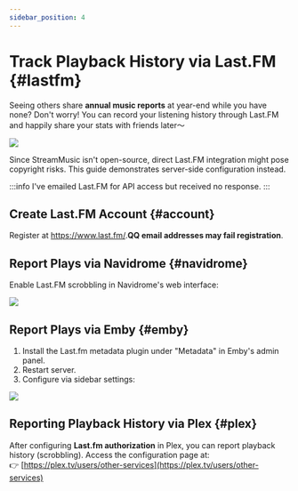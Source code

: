 ```yaml
---
sidebar_position: 4
---
```


# Track Playback History via Last.FM {#lastfm}

Seeing others share ​**annual music reports** at year-end while you have none? Don't worry! You can record your listening history through Last.FM and happily share your stats with friends later～

![](https://oss2.aqzscn.cn/resource/blog/img/2024/8e26c-0835da59547fd34cc652db034d977f09.png)

Since StreamMusic isn't open-source, direct Last.FM integration might pose copyright risks. This guide demonstrates server-side configuration instead.

:::info
I've emailed Last.FM for API access but received no response.
:::

## Create Last.FM Account {#account}

Register at https://www.last.fm/. ​**QQ email addresses may fail registration**.

## Report Plays via Navidrome {#navidrome}

Enable Last.FM scrobbling in Navidrome's web interface:

![](https://oss2.aqzscn.cn/resource/blog/img/2024/b269c-862548c7f7e351f285de76a02c0b8389.png)

## Report Plays via Emby {#emby}

1. Install the Last.fm metadata plugin under "Metadata" in Emby's admin panel.
2. Restart server.
3. Configure via sidebar settings:

![](https://oss2.aqzscn.cn/resource/blog/img/2024/58760-e43cba8065b629dfcf3285068d40d7eb.png)

## Reporting Playback History via Plex {#plex}

After configuring **Last.fm authorization** in Plex, you can report playback history (scrobbling). Access the configuration page at:  
👉 [https://plex.tv/users/other-services](https://plex.tv/users/other-services)
